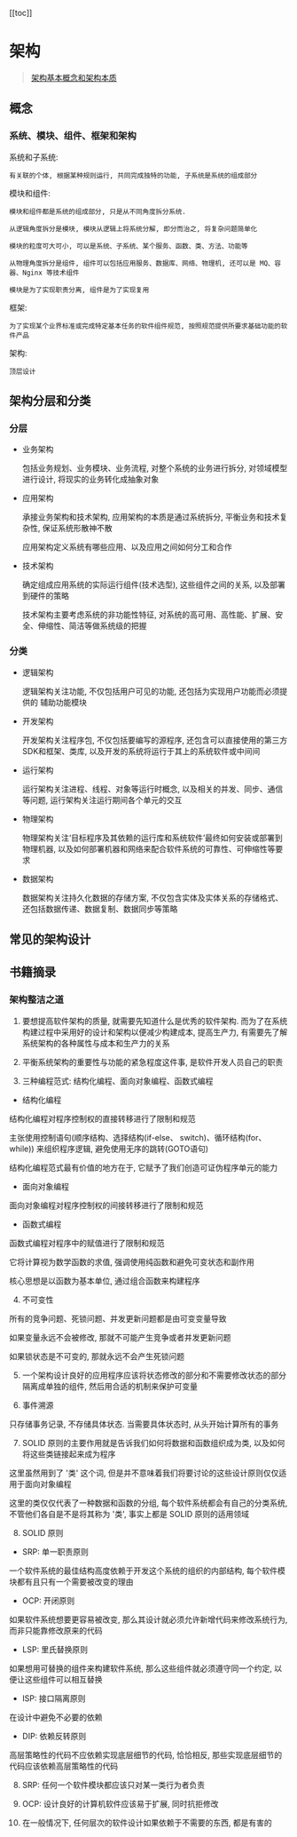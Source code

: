 [[toc]]

# 架构

> [架构基本概念和架构本质](https://juejin.cn/post/6844904099519922184)

## 概念

### 系统、模块、组件、框架和架构

系统和子系统:

    有关联的个体, 根据某种规则运行, 共同完成独特的功能, 子系统是系统的组成部分

模块和组件:

    模块和组件都是系统的组成部分, 只是从不同角度拆分系统.

    从逻辑角度拆分是模块, 模块从逻辑上将系统分解, 即分而治之, 将复杂问题简单化

    模块的粒度可大可小, 可以是系统、子系统、某个服务、函数、类、方法、功能等

    从物理角度拆分是组件, 组件可以包括应用服务、数据库、网络、物理机, 还可以是 MQ、容器、Nginx 等技术组件

    模块是为了实现职责分离, 组件是为了实现复用

框架:

    为了实现某个业界标准或完成特定基本任务的软件组件规范, 按照规范提供所要求基础功能的软件产品

架构:

    顶层设计

## 架构分层和分类

### 分层

- 业务架构

  包括业务规划、业务模块、业务流程, 对整个系统的业务进行拆分, 对领域模型进行设计, 将现实的业务转化成抽象对象

- 应用架构

  承接业务架构和技术架构, 应用架构的本质是通过系统拆分, 平衡业务和技术复杂性, 保证系统形散神不散

  应用架构定义系统有哪些应用、以及应用之间如何分工和合作

- 技术架构

  确定组成应用系统的实际运行组件(技术选型), 这些组件之间的关系, 以及部署到硬件的策略

  技术架构主要考虑系统的非功能性特征, 对系统的高可用、高性能、扩展、安全、伸缩性、简洁等做系统级的把握

### 分类

- 逻辑架构

  逻辑架构关注功能, 不仅包括用户可见的功能, 还包括为实现用户功能而必须提供的 辅助功能模块

- 开发架构

  开发架构关注程序包, 不仅包括要编写的源程序, 还包含可以直接使用的第三方 SDK和框架、类库, 以及开发的系统将运行于其上的系统软件或中间间

- 运行架构

  运行架构关注进程、线程、对象等运行时概念, 以及相关的并发、同步、通信等问题, 运行架构关注运行期间各个单元的交互

- 物理架构

  物理架构关注‘目标程序及其依赖的运行库和系统软件’最终如何安装或部署到物理机器, 以及如何部署机器和网络来配合软件系统的可靠性、可伸缩性等要求

- 数据架构

  数据架构关注持久化数据的存储方案, 不仅包含实体及实体关系的存储格式、还包括数据传递、数据复制、数据同步等策略

## 常见的架构设计

## 书籍摘录

### 架构整洁之道

1. 要想提高软件架构的质量, 就需要先知道什么是优秀的软件架构. 而为了在系统构建过程中采用好的设计和架构以便减少构建成本, 提高生产力, 有需要先了解系统架构的各种属性与成本和生产力的关系

2. 平衡系统架构的重要性与功能的紧急程度这件事, 是软件开发人员自己的职责

3. 三种编程范式: 结构化编程、面向对象编程、函数式编程

- 结构化编程

结构化编程对程序控制权的直接转移进行了限制和规范

主张使用控制语句(顺序结构、选择结构(if-else、 switch)、循环结构(for、 while)) 来组织程序逻辑, 避免使用无序的跳转(GOTO语句)

结构化编程范式最有价值的地方在于, 它赋予了我们创造可证伪程序单元的能力

- 面向对象编程

面向对象编程对程序控制权的间接转移进行了限制和规范

- 函数式编程

函数式编程对程序中的赋值进行了限制和规范

它将计算视为数学函数的求值, 强调使用纯函数和避免可变状态和副作用

核心思想是以函数为基本单位, 通过组合函数来构建程序

4. 不可变性

所有的竞争问题、死锁问题、并发更新问题都是由可变变量导致

如果变量永远不会被修改, 那就不可能产生竞争或者并发更新问题

如果锁状态是不可变的, 那就永远不会产生死锁问题

5. 一个架构设计良好的应用程序应该将状态修改的部分和不需要修改状态的部分隔离成单独的组件, 然后用合适的机制来保护可变量

6. 事件溯源

只存储事务记录, 不存储具体状态. 当需要具体状态时, 从头开始计算所有的事务

7. SOLID 原则的主要作用就是告诉我们如何将数据和函数组织成为类, 以及如何将这些类链接起来成为程序

这里虽然用到了 '类' 这个词, 但是并不意味着我们将要讨论的这些设计原则仅仅适用于面向对象编程

这里的类仅仅代表了一种数据和函数的分组, 每个软件系统都会有自己的分类系统, 不管他们各自是不是将其称为 '类', 事实上都是 SOLID 原则的适用领域

8. SOLID 原则

- SRP: 单一职责原则

一个软件系统的最佳结构高度依赖于开发这个系统的组织的内部结构, 每个软件模块都有且只有一个需要被改变的理由

- OCP: 开闭原则

如果软件系统想要更容易被改变, 那么其设计就必须允许新增代码来修改系统行为, 而非只能靠修改原来的代码

- LSP: 里氏替换原则

如果想用可替换的组件来构建软件系统, 那么这些组件就必须遵守同一个约定, 以便让这些组件可以相互替换

- ISP: 接口隔离原则

在设计中避免不必要的依赖

- DIP: 依赖反转原则

高层策略性的代码不应依赖实现底层细节的代码, 恰恰相反, 那些实现底层细节的代码应该依赖高层策略性的代码

8. SRP: 任何一个软件模块都应该只对某一类行为者负责

9. OCP: 设计良好的计算机软件应该易于扩展, 同时抗拒修改

10. 在一般情况下, 任何层次的软件设计如果依赖于不需要的东西, 都是有害的
